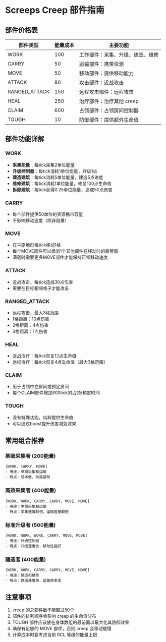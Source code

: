 # Screeps Creep 部件指南

## 部件价格表

| 部件类型 | 能量成本 | 主要功能 |
|---------|---------|---------|
| WORK    | 100     | 工作部件：采集、升级、建造、维修 |
| CARRY   | 50      | 运输部件：携带资源 |
| MOVE    | 50      | 移动部件：提供移动能力 |
| ATTACK  | 80      | 攻击部件：近战攻击 |
| RANGED_ATTACK | 150 | 远程攻击部件：远程攻击 |
| HEAL    | 250     | 治疗部件：治疗其他 creep |
| CLAIM   | 600     | 占领部件：占领房间控制器 |
| TOUGH   | 10      | 防御部件：提供额外生命值 |

## 部件功能详解

### WORK
- **采集能量**：每tick采集2单位能量
- **升级控制器**：每tick消耗1单位能量，升级1点
- **建造建筑**：每tick消耗5单位能量，建造5点进度
- **维修建筑**：每tick消耗1单位能量，修复100点生命值
- **拆除建筑**：每tick获得0.25单位能量，造成50点伤害

### CARRY
- 每个部件提供50单位的资源携带容量
- 不影响移动速度（除非超重）

### MOVE
- 在平原地形每tick移动1格
- 每个MOVE部件可以抵消1个其他部件在移动时的疲劳值
- 满载时需要更多MOVE部件才能保持正常移动速度

### ATTACK
- 近战攻击，每tick造成30点伤害
- 需要在目标相邻格子才能攻击

### RANGED_ATTACK
- 远程攻击，最大3格范围
- 1格距离：10点伤害
- 2格距离：4点伤害
- 3格距离：1点伤害

### HEAL
- 近战治疗：每tick恢复12点生命值
- 远程治疗：每tick恢复4点生命值（最大3格范围）

### CLAIM
- 用于占领中立房间或预定房间
- 每个CLAIM部件增加600tick的占领/预定时间

### TOUGH
- 没有特殊功能，纯粹提供生命值
- 可以通过boost提升伤害减免效果

## 常用组合推荐

### 基础采集者 (200能量)
```
[WORK, CARRY, MOVE] 
- 用途：早期采集和运输
- 特点：成本低，功能基础
```

### 高效采集者 (400能量)
```
[WORK, WORK, CARRY, CARRY, MOVE, MOVE]
- 用途：中期采集和运输
- 特点：采集速度翻倍，运输容量翻倍
```

### 标准升级者 (500能量)
```
[WORK, WORK, WORK, CARRY, MOVE, MOVE]
- 用途：升级控制器
- 特点：升级速度快，移动性能好
```

### 建造者 (400能量)
```
[WORK, WORK, CARRY, CARRY, MOVE, MOVE]
- 用途：建造和维修
- 特点：建造速度快，运输效率高
```

## 注意事项

1. creep 的总部件数不能超过50个
2. 部件的排列顺序会影响 creep 的生命值分布
3. TOUGH 部件应该放在身体数组的最前面以最大化其防御效果
4. 确保有足够的 MOVE 部件，否则 creep 会移动缓慢
5. 计算成本时要考虑当前 RCL 等级的能量上限
